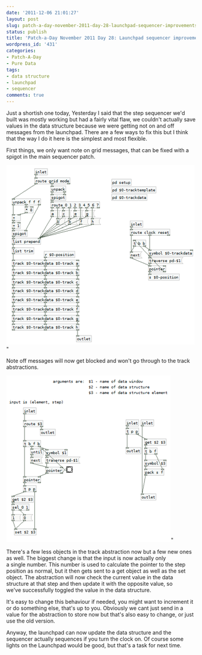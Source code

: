 ```yaml
---
date: '2011-12-06 21:01:27'
layout: post
slug: patch-a-day-november-2011-day-28-launchpad-sequencer-improvements
status: publish
title: 'Patch-a-Day November 2011 Day 28: Launchpad sequencer improvements'
wordpress_id: '431'
categories:
- Patch-A-Day
- Pure Data
tags:
- data structure
- launchpad
- sequencer
comments: true
---
```


Just a shortish one today, Yesterday I said that the step sequencer we'd built was mostly working but had a fairly vital flaw, we couldn't actually save values in the data structure because we were getting not on and off messages from the launchpad. There are a few ways to fix this but I think that the way I do it here is the simplest and most flexible.

First things, we only want note on grid messages, that can be fixed with a spigot in the main sequencer patch.

![Sequencer only accepts note on grid messages](/a/2011-12-06-patch-a-day-november-2011-day-28-launchpad-sequencer-improvements/sequencer-nnote-off-grid.png)"

Note off messages will now get blocked and won't go through to the track abstractions.

![Track abstraction now checks current value](/a/2011-12-06-patch-a-day-november-2011-day-28-launchpad-sequencer-improvements/track-abstraction-that-checks-current-value.png)"

There's a few less objects in the track abstraction now but a few new ones as well. The biggest change is that the input is now actually only a single number. This number is used to calculate the pointer to the step position as normal, but it then gets sent to a get object as well as the set object. The abstraction will now check the current value in the data structure at that step and then update it with the opposite value, so we've successfully toggled the value in the data structure.

It's easy to change this behaviour if needed, you might want to increment it or do something else, that's up to you. Obviously we cant just send in a value for the abstraction to store now but that's also easy to change, or just use the old version.

Anyway, the launchpad can now update the data structure and the sequencer actually sequences if you turn the clock on. Of course some lights on the Launchpad would be good, but that's a task for next time.
